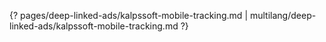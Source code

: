 {? pages/deep-linked-ads/kalpssoft-mobile-tracking.md | multilang/deep-linked-ads/kalpssoft-mobile-tracking.md ?}
